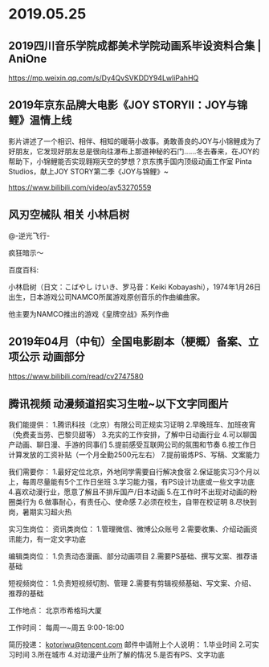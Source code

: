 # 2019.05.25

## 2019四川音乐学院成都美术学院动画系毕设资料合集 | AniOne

https://mp.weixin.qq.com/s/Dy4QvSVKDDY94LwliPahHQ
## 2019年京东品牌大电影《JOY STORYⅡ：JOY与锦鲤》温情上线

影片讲述了一个相识、相伴、相知的暖萌小故事。勇敢善良的JOY与小锦鲤成为了好朋友，它发现好朋友总是很向往瀑布上那道神秘的石门……冬去春来，在JOY的帮助下，小锦鲤能否实现翱翔天空的梦想？京东携手国内顶级动画工作室 Pinta Studios，献上JOY STORY第二季《JOY与锦鲤》~

https://www.bilibili.com/video/av53270559
 
## 风刃空械队  相关  小林启树

@-逆光飞行-

疯狂暗示～

百度百科:

小林启树（日文：こばやし けいき、罗马音：Keiki Kobayashi），1974年1月26日出生，日本游戏公司NAMCO所属游戏原创音乐的作曲编曲家。

他主要为NAMCO推出的游戏《皇牌空战》系列作曲
## 2019年04月（中旬）全国电影剧本（梗概）备案、立项公示  动画部分

https://www.bilibili.com/read/cv2747580

 
 
## 腾讯视频 动漫频道招实习生啦~以下文字同图片

我们能提供：
1.腾讯科技（北京）有限公司正规实习证明
2.早晚班车、加班夜宵（免费麦当劳、巴黎贝甜等）
3.充实的工作安排，了解中日动画行业
4.可以聊国产动画、聊日漫、手游的同事们
5.提前感受互联网公司的氛围和节奏
6.按工作日计算发放的工资补贴（一个月全勤2500元左右）
7.提前锻炼PS、写稿、文案能力

我们需要你：
1.最好定位北京，外地同学需要自行解决食宿
2.保证能实习3个月以上，每周尽量能有5个工作日坐班
3.学习能力强，有PS设计功底或一些文字功底
4.喜欢动漫行业，愿意了解且不排斥国产/日本动画
5.在工作时不出现对动画的粉圈类行为
6.做事耐心，有责任心、使命感
7.必须在校生，自带在校证明
8.尽快到岗，暑期实习超火热

实习生岗位：
资讯类岗位：
1.管理微信、微博公众账号
2.需要收集、介绍动画资讯能力，有一定文字功底

编辑类岗位：
1.负责动态漫画、部分动画项目
2.需要PS基础、撰写文案、推荐语基础

短视频岗位：
1.负责短视频切割、管理
2.需要有剪辑视频基础、写文案、介绍、推荐的基础

工作地点：
北京市希格玛大厦

工作时间：
每周一~周五 9:00-18:00

简历投递：
kotoriwu@tencent.com
邮件中请附上个人说明：
1.毕业时间
2.可实习时间
3.所在城市
4.对动漫产业所了解的情况
5.是否有PS、文字功底
 